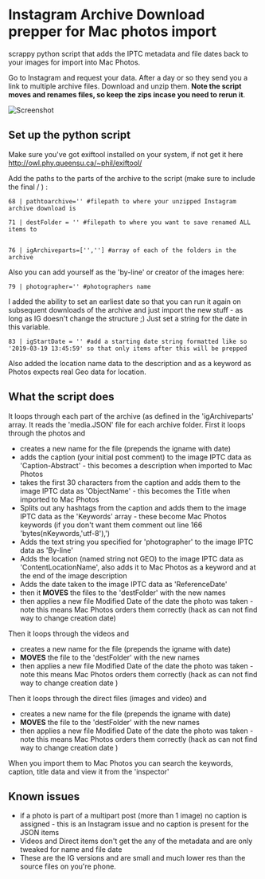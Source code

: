 # Instagram Archive Download prepper for Mac photos import
scrappy python script that adds the IPTC metadata and file dates back to your images for import into Mac Photos.

Go to Instagram and request your data. After a day or so they send you a link to multiple archive files.
Download and unzip them. 
**Note the script moves and renames files, so keep the zips incase you need to rerun it**.

![Screenshot](ig_to_photos_metadata.png?raw=true "Screenshot")

## Set up the python script
Make sure you've got exiftool installed on your system, if not get it here
http://owl.phy.queensu.ca/~phil/exiftool/


Add the paths to the parts of the archive to the script (make sure to include the final / ) :
```
68 | pathtoarchive='' #filepath to where your unzipped Instagram archive download is

71 | destFolder = '' #filepath to where you want to save renamed ALL items to


76 | igArchiveparts=['',''] #array of each of the folders in the archive
```

Also you can add yourself as the 'by-line' or creator of the images here:
```
79 | photographer='' #photographers name
```

I added the ability to set an earliest date so that you can run it again on subsequent downloads of the archive and just import the new stuff - as long as IG doesn't change the structure ;) 
Just set a string for the date in this variable. 
```
83 | igStartDate = '' #add a starting date string formatted like so '2019-03-19 13:45:59' so that only items after this will be prepped
```
Also added the location name data to the description and as a keyword as Photos expects real Geo data for location.

## What the script does
It loops through each part of the archive (as defined in the 'igArchiveparts' array.
It reads the 'media.JSON' file for each archive folder. 
First it loops through the photos and
* creates a new name for the file (prepends the igname with date)
* adds the caption (your initial post comment) to the image IPTC data as 'Caption-Abstract' - this becomes a description when imported to Mac Photos
* takes the first 30 characters from the caption and adds them to the image IPTC data as 'ObjectName' - this becomes the Title when imported to Mac Photos
* Splits out any hashtags from the caption and adds them to the image IPTC data as the 'Keywords' array - these become Mac Photos keywords (if you don't want them comment out line 166 'bytes(nKeywords,'utf-8'),')
* Adds the text string you specified for 'photographer' to the image IPTC data as 'By-line'
* Adds the location (named string not GEO) to the image IPTC data as 'ContentLocationName', also adds it to Mac Photos as a keyword and at the end of the image description
* Adds the date taken to the image IPTC data as 'ReferenceDate'
* then it **MOVES** the files to the 'destFolder' with the new names
* then applies a new file Modified Date of the date the photo was taken - note this means Mac Photos orders them correctly (hack as can not find way to change creation date)

Then it loops through the videos and
* creates a new name for the file (prepends the igname with date)
* **MOVES** the file to the 'destFolder' with the new names
* then applies a new file Modified Date of the date the photo was taken - note this means Mac Photos orders them correctly (hack as can not find way to change creation date )

Then it loops through the direct files (images and video) and
* creates a new name for the file (prepends the igname with date)
* **MOVES** the file to the 'destFolder' with the new names
* then applies a new file Modified Date of the date the photo was taken - note this means Mac Photos orders them correctly (hack as can not find way to change creation date )

When you import them to Mac Photos you can search the keywords, caption, title data and view it from the 'inspector'

## Known issues
* if a photo is part of a multipart post (more than 1 image) no caption is assigned - this is an Instagram issue and no caption is present for the JSON items
* Videos and Direct items don't get the any of the metadata and are only tweaked for name and file date
* These are the IG versions and are small and much lower res than the source files on you're phone. 



